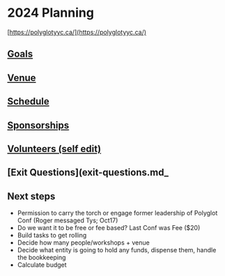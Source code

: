 # 2024 Planning

[https://polyglotyyc.ca/](https://polyglotyyc.ca/)

## [Goals](goals.md)

## [Venue](venue.md)

## [Schedule](schedule.md)

## [Sponsorships](sponsorships.md)

## [Volunteers (self edit)](volunteers.md)

## [Exit Questions](exit-questions.md_

## Next steps

* Permission to carry the torch or engage former leadership of Polyglot Conf (Roger messaged Tys; Oct17)
* Do we want it to be free or fee based? Last Conf was Fee ($20)
* Build tasks to get rolling
* Decide how many people/workshops + venue
* Decide what entity is going to hold any funds, dispense them, handle the bookkeeping
* Calculate budget
